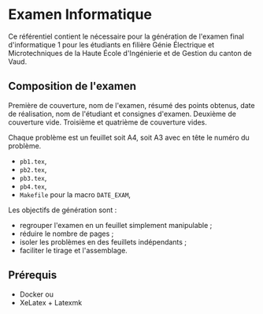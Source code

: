 # Examen Informatique

Ce référentiel contient le nécessaire pour la génération de l'examen final d'informatique 1 pour les étudiants en filière Génie Électrique et Microtechniques de la Haute École d'Ingénierie et de Gestion du canton de Vaud.

## Composition de l'examen

Première de couverture, nom de l'examen, résumé des points obtenus, date de réalisation, nom de l'étudiant et consignes d'examen. Deuxième de couverture vide. Troisième et quatrième de couverture vides.

Chaque problème est un feuillet soit A4, soit A3 avec en tête le numéro du problème.

- `pb1.tex`,
- `pb2.tex`,
- `pb3.tex`,
- `pb4.tex`,
- `Makefile` pour la macro `DATE_EXAM`,

Les objectifs de génération sont :

- regrouper l'examen en un feuillet simplement manipulable ;
- réduire le nombre de pages ;
- isoler les problèmes en des feuillets indépendants ;
- faciliter le tirage et l'assemblage.

## Prérequis

- Docker ou
- XeLatex + Latexmk
